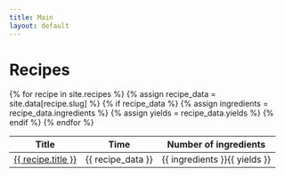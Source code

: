 ```yaml
---
title: Main
layout: default
---
```

<h1>Recipes</h1>
  <div class = "row">
    <div class = "col-sm-6">
      <table class="table table-striped-columns">
        <thead>
          <tr>
            <th>Title</th>
            <th>Time</th>
            <th>Number of ingredients</th>
          </tr>
        </thead>
        <tbody>
          {% for recipe in site.recipes %}
          {% assign recipe_data = site.data[recipe.slug] %}
            {% if recipe_data %}
              {% assign ingredients = recipe_data.ingredients %}
              {% assign yields = recipe_data.yields %}
          <tr>
            <td><a href="{{ recipe.url | relative_url }}">{{ recipe.title }}</a></td>
            <td>{{ recipe_data }}</td>
            <td>{{ ingredients }}{{ yields }}</td>
          </tr>
            {% endif %}
          {% endfor %}
        </tbody>
      </table>
    </div>

